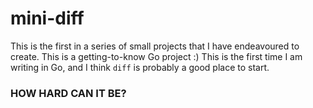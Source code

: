 # mini-diff

This is the first in a series of small projects that I have endeavoured to create. This is a getting-to-know Go project :)
This is the first time I am writing in Go, and I think `diff` is probably a good place to start.

### HOW HARD CAN IT BE?
